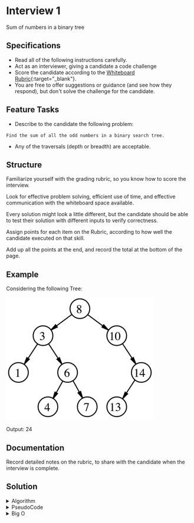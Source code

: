 # Interview 1

Sum of numbers in a binary tree

## Specifications

- Read all of the following instructions carefully.
- Act as an interviewer, giving a candidate a code challenge
- Score the candidate according to the [Whiteboard Rubric](https://docs.google.com/spreadsheets/d/1scthkmARfzAFZrSYAp6LA2coOaoWUWbSzMbtIU4jcHw){:target="_blank"}.
- You are free to offer suggestions or guidance (and see how they respond), but don't solve the challenge for the candidate.

## Feature Tasks

- Describe to the candidate the following problem:

```plaintext
Find the sum of all the odd numbers in a binary search tree.
```

- Any of the traversals (depth or breadth) are acceptable.

## Structure

Familiarize yourself with the grading rubric, so you know how to score the interview.

Look for effective problem solving, efficient use of time, and effective communication with the whiteboard space available.

Every solution might look a little different, but the candidate should be able to test their solution with different inputs to verify correctness.

Assign points for each item on the Rubric, according to how well the candidate executed on that skill.

Add up all the points at the end, and record the total at the bottom of the page.

## Example

Considering the following Tree:

![example](./images/bst.png)

Output: 24

## Documentation

Record detailed notes on the rubric, to share with the candidate when the interview is complete.

## Solution

<details>
  <summary>Algorithm</summary>
  We can traverse the tree any way we like, but as we traverse we should test each value whether it's odd or not, and only add up the numbers that pass the test.
  For an iterative solution we can use a queue to traverse our tree using breadth first ordering.  Starting with the head we can push our root node into the queue.  And loop while the queue is not empty,  dequeueing a node, testing it's value for even or odd and adding the sum.  Then we can push any children into the queue. Eventually when the queue is out of nodes we should have a sum of all odd values.
  If we want to go in depth first order we can use recursion to perform the same test on node values and return either the value of the node, or 0 if the value is even.  Starting with our root node, we can test our node for even or odd values.  If odd, we return the value along with the recursive function calls on the left and right child nodes.  If even, we can return 0 as the value to be added up the call stack.
</details>
<details>
  <summary>PseudoCode</summary>
  <pre></code>algorithm ITERATIVE_BINARY_TREE_SUM:
  declare tree BT <- input Tree
  declare number SUM <- starts at 0
  declare queue QUEUE <- new Queue
  push the root of BT into QUEUE
  while QUEUE is not empty:
    declare node CURRENT <- dequeue a node from QUEUE
    if CURRENT node value is odd:
      add the CURRENT node value to SUM
    add CURRENT.left node to QUEUE if it exists
    add CURRENT.right node to QUEUE if it exists
  return SUM when QUEUE is out of nodes</code></pre>
  <pre><code>algorithm RECURSIVE_BINARY_TREE_SUM:
  declare node ROOT <- input node from our Binary Tree
  if ROOT value is odd:
    return 0 and call RECURSIVE_BINARY_TREE_SUM on left and right
  if ROOT value is even:
    return ROOT value and call RECURSIVE_BINARY_TREE_SUM on left and right</code></pre>
</details>
<details>
  <summary>Big O</summary>
  Both of these solutions will run code for every Node in our Binary Tree, giving us a time complexity of 0(n).  Both solutions also have a space complexity of 0(n), since the recursive solution adds function calls to a call stack for every Node in the input Tree, and the iterative solutions adds all Nodes to a Queue.
</details>
